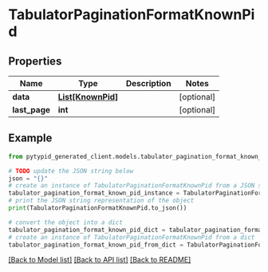 # TabulatorPaginationFormatKnownPid


## Properties

Name | Type | Description | Notes
------------ | ------------- | ------------- | -------------
**data** | [**List[KnownPid]**](KnownPid.md) |  | [optional] 
**last_page** | **int** |  | [optional] 

## Example

```python
from pytypid_generated_client.models.tabulator_pagination_format_known_pid import TabulatorPaginationFormatKnownPid

# TODO update the JSON string below
json = "{}"
# create an instance of TabulatorPaginationFormatKnownPid from a JSON string
tabulator_pagination_format_known_pid_instance = TabulatorPaginationFormatKnownPid.from_json(json)
# print the JSON string representation of the object
print(TabulatorPaginationFormatKnownPid.to_json())

# convert the object into a dict
tabulator_pagination_format_known_pid_dict = tabulator_pagination_format_known_pid_instance.to_dict()
# create an instance of TabulatorPaginationFormatKnownPid from a dict
tabulator_pagination_format_known_pid_from_dict = TabulatorPaginationFormatKnownPid.from_dict(tabulator_pagination_format_known_pid_dict)
```
[[Back to Model list]](../README.md#documentation-for-models) [[Back to API list]](../README.md#documentation-for-api-endpoints) [[Back to README]](../README.md)


